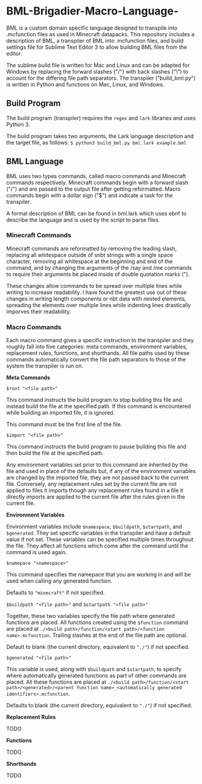 # BML-Brigadier-Macro-Language-
BML is a custom domain specific language designed to transpile into .mcfunction files as used in Minecraft datapacks. This repository includes a description of BML, a transpiler of BML into .mcfunction files, and build settings file for Sublime Text Editor 3 to allow building BML files from the editor. 

The sublime build file is written for Mac and Linux and can be adapted for Windows by replacing the forward slashes ("/") with back slashes ("\\") to account for the differing file path separators. The transpiler ("build_bml.py") is written in Python and functions on Mac, Linux, and Windows.
## Build Program
The build program (transpiler) requires the `regex` and `lark` libraries and uses Python 3.

The build program takes two arguments, the Lark language description and the target file, as follows:
`$ python3 build_bml.py bml.lark example.bml`
## BML Language
BML uses two types commands, called macro commands and Minecraft commands respectively. Minecraft commands begin with a forward slash ("/") and are passed to the output file after getting reformatted. Macro commands begin with a dollar sign ("$") and indicate a task for the transpiler.

A formal description of BML can be found in bml.lark which uses ebnf to describe the language and is used by the script to parse files.
### Minecraft Commands
Minecraft commands are reformatted by removing the leading slash, replacing all whitespace outside of snbt strings with a single space character, removing all whitespace at the beginning and end of the command, and by changing the arguments of the /say and /me commands to require their arguments be placed inside of double quotation marks (").

These changes allow commands to be spread over multiple lines while writing to increase readability. I have found the greatest use out of these changes in writing length components or nbt data with nested elements, spreading the elements over multiple lines while indenting lines drastically imporves their readability.
### Macro Commands
Each macro command gives a specific instruction to the transpiler and they roughly fall into five categories: meta commands, environment variables, replacement rules, functions, and shorthands. All file paths used by these commands automatically convert the file path separators to those of the system the transpiler is run on.

**Meta Commands**

`$root "<file path>"`

This command instructs the build program to stop building this file and instead build the file at the specified path. If this command is encountered while building an imported file, it is ignored.

This command must be the first line of the file.

`$import "<file path>"`

This command instructs the build program to pause building this file and then build the file at the specified path.

Any environment variables set prior to this command are inherited by the file and used in place of the defaults but, if any of the environment variables are changed by the imported file, they are not passed back to the current file. Conversely, any replacement rules set by the current file are not applied to files it imports though any replacement rules found in a file it directly imports are applied to the current file after the rules given in the current file.

**Environment Variables**

Environment variables include `$namespace`, `$buildpath`, `$startpath`, and `$generated`. They set specific variables in the transpiler and have a default value if not set. These variables can be specified multiple times throughout the file. They affect all functions which come after the command until the command is used again.

`$namepace "<namespace>"`

This command specifies the namepace that you are working in and will be used when calling any generated function.

Defaults to `"minecraft"` if not specified.

`$buildpath "<file path>"` and `$startpath "<file path>"`

Together, these two variables specify the file path where generated functions are placed. All functions created using the `$function` command are placed at `./<build path>/function/<start path>/<function name>.mcfunction`. Trailing slashes at the end of the file path are optional.

Default to blank (the current directory, equivalent to `"./"`) if not specified.

`$generated "<file path>"`

This variable is used, along with `$buildpath` and `$startpath`, to specify where automatically generated functions as part of other commands are placed. All these functions are placed at `./<build path>/function/<start path>/<generated>/<parent function name>_<automatically generated identifiers>.mcfunction`.

Defaults to blank (the current directory, equivalent to `"./"`) if not specified.

**Replacement Rules**

TODO

**Functions**

TODO

**Shorthands**

TODO
